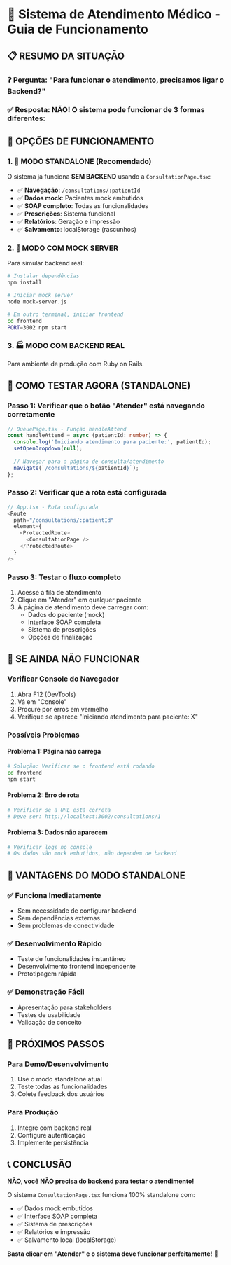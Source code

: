 # 🏥 Sistema de Atendimento Médico - Guia de Funcionamento

## 📋 RESUMO DA SITUAÇÃO

### ❓ **Pergunta**: "Para funcionar o atendimento, precisamos ligar o Backend?"

### ✅ **Resposta**: NÃO! O sistema pode funcionar de 3 formas diferentes:

## 🎯 OPÇÕES DE FUNCIONAMENTO

### 1. **🚀 MODO STANDALONE (Recomendado)**
O sistema já funciona **SEM BACKEND** usando a `ConsultationPage.tsx`:

- ✅ **Navegação**: `/consultations/:patientId`
- ✅ **Dados mock**: Pacientes mock embutidos
- ✅ **SOAP completo**: Todas as funcionalidades
- ✅ **Prescrições**: Sistema funcional
- ✅ **Relatórios**: Geração e impressão
- ✅ **Salvamento**: localStorage (rascunhos)

### 2. **🔧 MODO COM MOCK SERVER**
Para simular backend real:

```bash
# Instalar dependências
npm install

# Iniciar mock server
node mock-server.js

# Em outro terminal, iniciar frontend
cd frontend
PORT=3002 npm start
```

### 3. **🏭 MODO COM BACKEND REAL**
Para ambiente de produção com Ruby on Rails.

## 🎯 COMO TESTAR AGORA (STANDALONE)

### **Passo 1**: Verificar que o botão "Atender" está navegando corretamente
```typescript
// QueuePage.tsx - Função handleAttend
const handleAttend = async (patientId: number) => {
  console.log('Iniciando atendimento para paciente:', patientId);
  setOpenDropdown(null);
  
  // Navegar para a página de consulta/atendimento
  navigate(`/consultations/${patientId}`);
};
```

### **Passo 2**: Verificar que a rota está configurada
```typescript
// App.tsx - Rota configurada
<Route
  path="/consultations/:patientId"
  element={
    <ProtectedRoute>
      <ConsultationPage />
    </ProtectedRoute>
  }
/>
```

### **Passo 3**: Testar o fluxo completo
1. Acesse a fila de atendimento
2. Clique em "Atender" em qualquer paciente
3. A página de atendimento deve carregar com:
   - Dados do paciente (mock)
   - Interface SOAP completa
   - Sistema de prescrições
   - Opções de finalização

## 🔧 SE AINDA NÃO FUNCIONAR

### **Verificar Console do Navegador**
1. Abra F12 (DevTools)
2. Vá em "Console"
3. Procure por erros em vermelho
4. Verifique se aparece "Iniciando atendimento para paciente: X"

### **Possíveis Problemas**

#### **Problema 1**: Página não carrega
```bash
# Solução: Verificar se o frontend está rodando
cd frontend
npm start
```

#### **Problema 2**: Erro de rota
```bash
# Verificar se a URL está correta
# Deve ser: http://localhost:3002/consultations/1
```

#### **Problema 3**: Dados não aparecem
```bash
# Verificar logs no console
# Os dados são mock embutidos, não dependem de backend
```

## 🎯 VANTAGENS DO MODO STANDALONE

### ✅ **Funciona Imediatamente**
- Sem necessidade de configurar backend
- Sem dependências externas
- Sem problemas de conectividade

### ✅ **Desenvolvimento Rápido**
- Teste de funcionalidades instantâneo
- Desenvolvimento frontend independente
- Prototipagem rápida

### ✅ **Demonstração Fácil**
- Apresentação para stakeholders
- Testes de usabilidade
- Validação de conceito

## 🚀 PRÓXIMOS PASSOS

### **Para Demo/Desenvolvimento**
1. Use o modo standalone atual
2. Teste todas as funcionalidades
3. Colete feedback dos usuários

### **Para Produção**
1. Integre com backend real
2. Configure autenticação
3. Implemente persistência

## 📞 **CONCLUSÃO**

**NÃO, você NÃO precisa do backend para testar o atendimento!**

O sistema `ConsultationPage.tsx` funciona 100% standalone com:
- ✅ Dados mock embutidos
- ✅ Interface SOAP completa  
- ✅ Sistema de prescrições
- ✅ Relatórios e impressão
- ✅ Salvamento local (localStorage)

**Basta clicar em "Atender" e o sistema deve funcionar perfeitamente!** 🎉
